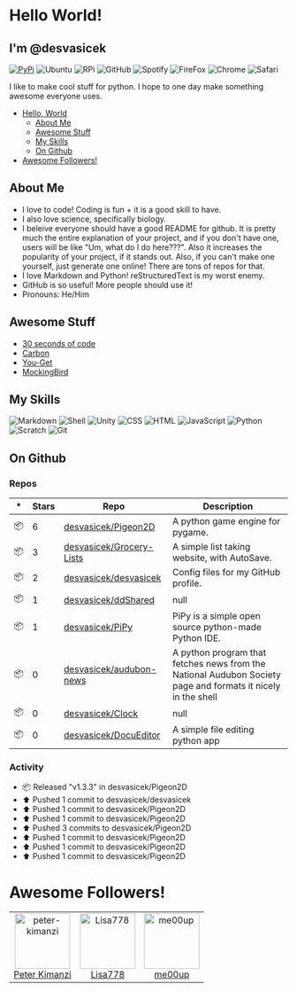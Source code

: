 # Hello World!

## I'm @desvasicek

[![PyPi](https://img.shields.io/badge/pypi-3775A9?style=for-the-badge&logo=pypi&logoColor=white)]()
![Ubuntu](https://img.shields.io/badge/Ubuntu-E95420?style=for-the-badge&logo=ubuntu&logoColor=white)
![RPi](https://img.shields.io/badge/Raspberry%20Pi-A22846?style=for-the-badge&logo=Raspberry%20Pi&logoColor=white)
![GitHub](https://img.shields.io/badge/GitHub-100000?style=for-the-badge&logo=github&logoColor=white)
![Spotify](https://img.shields.io/badge/Spotify-1ED760?&style=for-the-badge&logo=spotify&logoColor=white)
![FireFox](https://img.shields.io/badge/Firefox_Browser-FF7139?style=for-the-badge&logo=Firefox-Browser&logoColor=white)
![Chrome](https://img.shields.io/badge/Google_chrome-4285F4?style=for-the-badge&logo=Google-chrome&logoColor=white)
![Safari](https://img.shields.io/badge/Safari-FF1B2D?style=for-the-badge&logo=Safari&logoColor=white)

I like to make cool stuff for python. I hope to one day make something awesome everyone uses.

- [Hello, World](#im-desvasicek)
  - [About Me](#about-me)
  - [Awesome Stuff](#awesome-stuff)
  - [My Skills](#my-skills)
  - [On Github](#on-github)
- [Awesome Followers!](#awesome-followers)

## About Me

- I love to code! Coding is fun + it is a good skill to have. 
- I also love science, specifically biology. 
- I beleive everyone should have a good README for github. It is pretty much the entire explanation of your project, and if you don't have one, users will be like "Um, what do I do here???". Also it increases the popularity of your project, if it stands out. Also, if you can't make one yourself, just generate one online! There are tons of repos for that.
- I love Markdown and Python! reStructuredText is my worst enemy.
- GitHub is so useful! More people should use it!
- Pronouns: He/Him

## Awesome Stuff

- [30 seconds of code](https://github.com/30-seconds/30-seconds-of-code)
- [Carbon](https://github.com/carbon-design-system/carbon)
- [You-Get](https://github.com/soimort/you-get)
- [MockingBird](https://github.com/babysor/MockingBird)

## My Skills

![Markdown](https://img.shields.io/badge/Markdown-000000?style=for-the-badge&logo=markdown&logoColor=white)
![Shell](https://img.shields.io/badge/Shell_Script-121011?style=for-the-badge&logo=gnu-bash&logoColor=white)
![Unity](https://img.shields.io/badge/Unity-100000?style=for-the-badge&logo=unity&logoColor=white)
![CSS](https://img.shields.io/badge/CSS3-1572B6?style=for-the-badge&logo=css3&logoColor=white)
![HTML](https://img.shields.io/badge/HTML5-E34F26?style=for-the-badge&logo=html5&logoColor=white)
![JavaScript](https://img.shields.io/badge/JavaScript-323330?style=for-the-badge&logo=javascript&logoColor=F7DF1E)
![Python](https://img.shields.io/badge/Python-FFD43B?style=for-the-badge&logo=python&logoColor=blue)
![Scratch](https://img.shields.io/badge/Scratch-4D97FF?style=for-the-badge&logo=Scratch&logoColor=white)
![Git](https://img.shields.io/badge/GIT-E44C30?style=for-the-badge&logo=git&logoColor=white)

## On Github

### Repos

|*|Stars|Repo|Description|
|---|---|---|---|
| 📦 | 6 | [desvasicek/Pigeon2D](https://github.com/desvasicek/Pigeon2D) | A python game engine for pygame. |
| 📦 | 3 | [desvasicek/Grocery-Lists](https://github.com/desvasicek/Grocery-Lists) | A simple list taking website, with AutoSave. |
| 📦 | 2 | [desvasicek/desvasicek](https://github.com/desvasicek/desvasicek) | Config files for my GitHub profile. |
| 📦 | 1 | [desvasicek/ddShared](https://github.com/desvasicek/ddShared) | null |
| 📦 | 1 | [desvasicek/PiPy](https://github.com/desvasicek/PiPy) | PiPy is a simple open source python-made Python IDE.  |
| 📦 | 0 | [desvasicek/audubon-news](https://github.com/desvasicek/audubon-news) | A python program that fetches news from the National Audubon Society page and formats it nicely in the shell |
| 📦 | 0 | [desvasicek/Clock](https://github.com/desvasicek/Clock) | null |
| 📦 | 0 | [desvasicek/DocuEditor](https://github.com/desvasicek/DocuEditor) | A simple file editing python app |

### Activity

* 📦 Released "v1.3.3" in desvasicek/Pigeon2D
* ⬆️ Pushed 1 commit to desvasicek/desvasicek
* ⬆️ Pushed 1 commit to desvasicek/Pigeon2D
* ⬆️ Pushed 1 commit to desvasicek/Pigeon2D
* ⬆️ Pushed 3 commits to desvasicek/Pigeon2D
* ⬆️ Pushed 1 commit to desvasicek/Pigeon2D
* ⬆️ Pushed 1 commit to desvasicek/Pigeon2D
* ⬆️ Pushed 1 commit to desvasicek/Pigeon2D

# Awesome Followers!

<!--ACTION_START_FLAG:github-followers-->
<table>
  <tr>
    <td align="center">
        <a href="https://github.com/peter-kimanzi">
            <img src="https://avatars2.githubusercontent.com/u/71552773" width="100px;" alt="peter-kimanzi"/>
        </a>
        <br />
        <a href="https://github.com/peter-kimanzi">Peter Kimanzi</a>
    </td>
    <td align="center">
        <a href="https://github.com/Lisa778">
            <img src="https://avatars2.githubusercontent.com/u/109013574" width="100px;" alt="Lisa778"/>
        </a>
        <br />
        <a href="https://github.com/Lisa778">Lisa778</a>
    </td>
    <td align="center">
        <a href="https://github.com/me00up">
            <img src="https://avatars2.githubusercontent.com/u/96935657" width="100px;" alt="me00up"/>
        </a>
        <br />
        <a href="https://github.com/me00up">me00up</a>
    </td>
  </tr>
</table>
<!--ACTION_END_FLAG:github-followers-->

